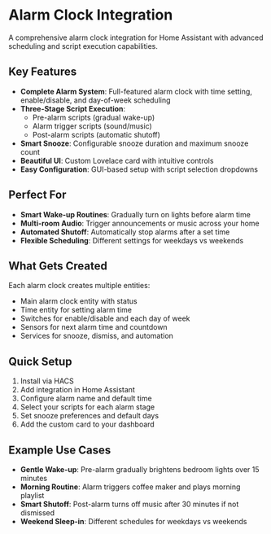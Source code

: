 # Alarm Clock Integration

A comprehensive alarm clock integration for Home Assistant with advanced scheduling and script execution capabilities.

## Key Features

- **Complete Alarm System**: Full-featured alarm clock with time setting, enable/disable, and day-of-week scheduling
- **Three-Stage Script Execution**: 
  - Pre-alarm scripts (gradual wake-up)
  - Alarm trigger scripts (sound/music)
  - Post-alarm scripts (automatic shutoff)
- **Smart Snooze**: Configurable snooze duration and maximum snooze count
- **Beautiful UI**: Custom Lovelace card with intuitive controls
- **Easy Configuration**: GUI-based setup with script selection dropdowns

## Perfect For

- **Smart Wake-up Routines**: Gradually turn on lights before alarm time
- **Multi-room Audio**: Trigger announcements or music across your home
- **Automated Shutoff**: Automatically stop alarms after a set time
- **Flexible Scheduling**: Different settings for weekdays vs weekends

## What Gets Created

Each alarm clock creates multiple entities:
- Main alarm clock entity with status
- Time entity for setting alarm time
- Switches for enable/disable and each day of week
- Sensors for next alarm time and countdown
- Services for snooze, dismiss, and automation

## Quick Setup

1. Install via HACS
2. Add integration in Home Assistant
3. Configure alarm name and default time
4. Select your scripts for each alarm stage
5. Set snooze preferences and default days
6. Add the custom card to your dashboard

## Example Use Cases

- **Gentle Wake-up**: Pre-alarm gradually brightens bedroom lights over 15 minutes
- **Morning Routine**: Alarm triggers coffee maker and plays morning playlist
- **Smart Shutoff**: Post-alarm turns off music after 30 minutes if not dismissed
- **Weekend Sleep-in**: Different schedules for weekdays vs weekends
